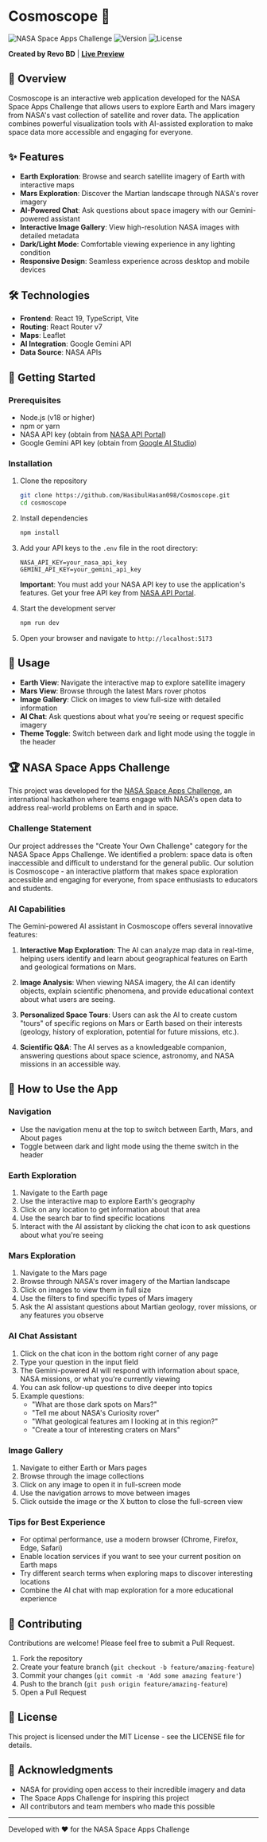 # Cosmoscope 🚀

![NASA Space Apps Challenge](https://img.shields.io/badge/NASA-Space%20Apps%20Challenge-blue)
![Version](https://img.shields.io/badge/version-1.0.0-green)
![License](https://img.shields.io/badge/license-MIT-orange)

**Created by Revo BD** | **[Live Preview](https://cosmoscope-lake.vercel.app)**

## 🌌 Overview

Cosmoscope is an interactive web application developed for the NASA Space Apps Challenge that allows users to explore Earth and Mars imagery from NASA's vast collection of satellite and rover data. The application combines powerful visualization tools with AI-assisted exploration to make space data more accessible and engaging for everyone.

## ✨ Features

- **Earth Exploration**: Browse and search satellite imagery of Earth with interactive maps
- **Mars Exploration**: Discover the Martian landscape through NASA's rover imagery
- **AI-Powered Chat**: Ask questions about space imagery with our Gemini-powered assistant
- **Interactive Image Gallery**: View high-resolution NASA images with detailed metadata
- **Dark/Light Mode**: Comfortable viewing experience in any lighting condition
- **Responsive Design**: Seamless experience across desktop and mobile devices

## 🛠️ Technologies

- **Frontend**: React 19, TypeScript, Vite
- **Routing**: React Router v7
- **Maps**: Leaflet
- **AI Integration**: Google Gemini API
- **Data Source**: NASA APIs

## 🚀 Getting Started

### Prerequisites

- Node.js (v18 or higher)
- npm or yarn
- NASA API key (obtain from [NASA API Portal](https://api.nasa.gov/))
- Google Gemini API key (obtain from [Google AI Studio](https://makersuite.google.com/app/apikey))

### Installation

1. Clone the repository
   ```bash
   git clone https://github.com/HasibulHasan098/Cosmoscope.git
   cd cosmoscope
   ```

2. Install dependencies
   ```bash
   npm install
   ```

3. Add your API keys to the `.env` file in the root directory:
   ```
   NASA_API_KEY=your_nasa_api_key
   GEMINI_API_KEY=your_gemini_api_key
   ```
   
   **Important**: You must add your NASA API key to use the application's features. Get your free API key from [NASA API Portal](https://api.nasa.gov/).

4. Start the development server
   ```bash
   npm run dev
   ```

5. Open your browser and navigate to `http://localhost:5173`

## 📱 Usage

- **Earth View**: Navigate the interactive map to explore satellite imagery
- **Mars View**: Browse through the latest Mars rover photos
- **Image Gallery**: Click on images to view full-size with detailed information
- **AI Chat**: Ask questions about what you're seeing or request specific imagery
- **Theme Toggle**: Switch between dark and light mode using the toggle in the header

## 🏆 NASA Space Apps Challenge

This project was developed for the [NASA Space Apps Challenge](https://www.spaceappschallenge.org/), an international hackathon where teams engage with NASA's open data to address real-world problems on Earth and in space.

### Challenge Statement

Our project addresses the "Create Your Own Challenge" category for the NASA Space Apps Challenge. We identified a problem: space data is often inaccessible and difficult to understand for the general public. Our solution is Cosmoscope - an interactive platform that makes space exploration accessible and engaging for everyone, from space enthusiasts to educators and students.

### AI Capabilities

The Gemini-powered AI assistant in Cosmoscope offers several innovative features:

1. **Interactive Map Exploration**: The AI can analyze map data in real-time, helping users identify and learn about geographical features on Earth and geological formations on Mars.

2. **Image Analysis**: When viewing NASA imagery, the AI can identify objects, explain scientific phenomena, and provide educational context about what users are seeing.

3. **Personalized Space Tours**: Users can ask the AI to create custom "tours" of specific regions on Mars or Earth based on their interests (geology, history of exploration, potential for future missions, etc.).

4. **Scientific Q&A**: The AI serves as a knowledgeable companion, answering questions about space science, astronomy, and NASA missions in an accessible way.

## 📱 How to Use the App

### Navigation
- Use the navigation menu at the top to switch between Earth, Mars, and About pages
- Toggle between dark and light mode using the theme switch in the header

### Earth Exploration
1. Navigate to the Earth page
2. Use the interactive map to explore Earth's geography
3. Click on any location to get information about that area
4. Use the search bar to find specific locations
5. Interact with the AI assistant by clicking the chat icon to ask questions about what you're seeing

### Mars Exploration
1. Navigate to the Mars page
2. Browse through NASA's rover imagery of the Martian landscape
3. Click on images to view them in full size
4. Use the filters to find specific types of Mars imagery
5. Ask the AI assistant questions about Martian geology, rover missions, or any features you observe

### AI Chat Assistant
1. Click on the chat icon in the bottom right corner of any page
2. Type your question in the input field
3. The Gemini-powered AI will respond with information about space, NASA missions, or what you're currently viewing
4. You can ask follow-up questions to dive deeper into topics
5. Example questions:
   - "What are those dark spots on Mars?"
   - "Tell me about NASA's Curiosity rover"
   - "What geological features am I looking at in this region?"
   - "Create a tour of interesting craters on Mars"

### Image Gallery
1. Navigate to either Earth or Mars pages
2. Browse through the image collections
3. Click on any image to open it in full-screen mode
4. Use the navigation arrows to move between images
5. Click outside the image or the X button to close the full-screen view

### Tips for Best Experience
- For optimal performance, use a modern browser (Chrome, Firefox, Edge, Safari)
- Enable location services if you want to see your current position on Earth maps
- Try different search terms when exploring maps to discover interesting locations
- Combine the AI chat with map exploration for a more educational experience

## 🤝 Contributing

Contributions are welcome! Please feel free to submit a Pull Request.

1. Fork the repository
2. Create your feature branch (`git checkout -b feature/amazing-feature`)
3. Commit your changes (`git commit -m 'Add some amazing feature'`)
4. Push to the branch (`git push origin feature/amazing-feature`)
5. Open a Pull Request

## 📄 License

This project is licensed under the MIT License - see the LICENSE file for details.

## 🙏 Acknowledgments

- NASA for providing open access to their incredible imagery and data
- The Space Apps Challenge for inspiring this project
- All contributors and team members who made this possible

---

Developed with ❤️ for the NASA Space Apps Challenge
